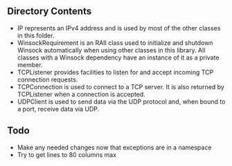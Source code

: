 ## Directory Contents

- IP represents an IPv4 address and is used by most of the other classes in this
  folder.
- WinsockRequirement is an RAII class used to initialize and shutdown
  Winsock automatically when using other classes in this library. All classes
  with a Winsock dependency have an instance of it as a private member.
- TCPListener provides facilities to listen for and accept incoming TCP
  connection requests.
- TCPConnection is used to connect to a TCP server. It is also returned by
  TCPListener when a connection is accepted.
- UDPClient is used to send data via the UDP protocol and, when bound to a port,
  receive data via UDP.

## Todo

- Make any needed changes now that exceptions are in a namespace
- Try to get lines to 80 columns max
